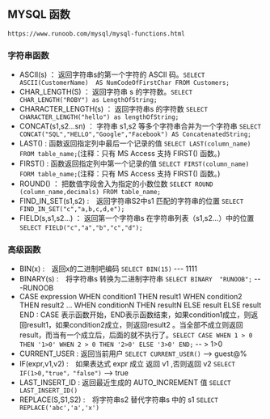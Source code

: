 ## MYSQL 函数 ##

    https://www.runoob.com/mysql/mysql-functions.html

### 字符串函数 ###

- ASCII(s) ： 返回字符串s的第一个字符的 ASCII 码。`SELECT ASCII(CustomerName)  AS NumCodeOfFirstChar FROM Customers;`
- CHAR_LENGTH(S) ： 返回字符串 s 的字符数。`SELECT CHAR_LENGTH("ROBY") as LengthOfString;` 
- CHARACTER_LENGTH(s) ： 返回字符串s 的字符数 `SELECT CHARACTER_LENGTH("hello") as lengthOfString;`
- CONCAT(s1,s2...sn) ： 字符串 s1,s2 等多个字符串合并为一个字符串 `SELECT CONCAT("SQL","HELLO","Google","Facebook") AS ConcatenatedString;`
- LAST() : 函数返回指定列中最后一个记录的值 `SELECT LAST(column_name) FROM table_name;`(注释：只有 MS Access 支持 FIRST() 函数。)
- FIRST() : 函数返回指定列中第一个记录的值 `SELECT FIRST(column_name) FORM table_name;`(注释：只有 MS Access 支持 FIRST() 函数。)
- ROUND() ： 把数值字段舍入为指定的小数位数 `SELECT ROUND (column_name,decimals) FROM table_name;`
- FIND_IN_SET(s1,s2) :　返回字符串S2中s1 匹配的字符串的位置 `SELECT FIND_IN_SET("c","a,b,c,d,e");`
- FIELD(s,s1,s2...) ： 返回第一个字符串s 在字符串列表（s1,s2...）中的位置 `SELECT FIELD("c","a","b","c","d");`

### 高级函数 ###
- BIN(x) :　返回x的二进制吧编码 `SELECT BIN(15)` --- 1111
- BINARY(s) :　将字符串s 转换为二进制字符串 `SELECT BINARY  "RUNOOB";` ---RUNOOB
- CASE expression WHEN condition1 THEN result1 WHEN condition2 THEN result2 ... WHEN conditionN THEN resultN ELSE result ELSE result END  : CASE 表示函数开始，END表示函数结束，如果condition1成立，则返回result1，如果condition2成立，则返回result2 。当全部不成立则返回 result，而当有一个成立后，后面的就不执行了。`SELECT CASE WHEN 1 > 0 THEN '1>0' WHEN 2 > 0 THEN '2>0' ELSE '3>0' END;` -- > 1>0
- CURRENT_USER :  返回当前用户 `SELECT CURRENT_USER()` --> guest@%
- IF(expr,v1,v2) :　如果表达式 expr 成立 返回  v1 ,否则返回 v2 `SELECT IF(1>0,"true"，"false")` --> true
- LAST_INSERT_ID : 返回最近生成的 AUTO_INCREMENT 值 `SELECT LAST_INSERT_ID()` 
- REPLACE(S,S1,S2) :　将字符串s2 替代字符串s 中的 s1 `SELECT REPLACE('abc','a','x')`